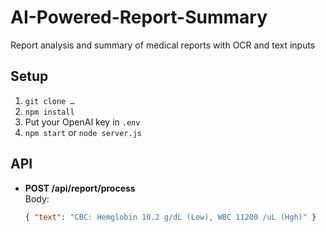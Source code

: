 # AI-Powered-Report-Summary

Report analysis and summary of medical reports with OCR and text inputs

## Setup

1. `git clone …`  
2. `npm install`  
3. Put your OpenAI key in `.env`  
4. `npm start` or `node server.js`

## API

- **POST /api/report/process**  
  Body:
  ```json
  { "text": "CBC: Hemglobin 10.2 g/dL (Low), WBC 11200 /uL (Hgh)" }

